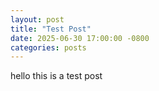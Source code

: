```yaml
---
layout: post
title: "Test Post"
date: 2025-06-30 17:00:00 -0800
categories: posts
---
```


hello this is a test post

